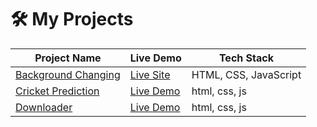 # 🛠️ My Projects

| Project Name | Live Demo | Tech Stack |
|--------------|-----------|------------|
| [Background Changing](https://github.com/Arindam2003/background_color_change) | [Live Site](https://arindam2003.github.io/background_color_change/) | HTML, CSS, JavaScript |
| [Cricket Prediction](https://github.com/Arindam2003/CricForecast) | [Live Demo](https://arindam2003.github.io/CricForecast/) | html, css, js |
| [Downloader](https://github.com/Arindam2003/DownloadX) | [Live Demo](https://arindam2003.github.io/DownloadX/) | html, css, js |
